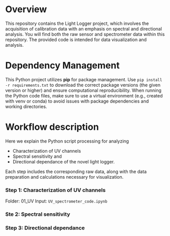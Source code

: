 # Overview
This repository contains the Light Logger project, which involves the acquisition of calibration data with an emphasis on spectral and directional analysis. You will find both the raw sensor and spectrometer data within this repository. The provided code is intended for data visualization and analysis.

# Dependency Management
This Python project utilizes **pip** for package management. Use `pip install -r requirements.txt` to download the correct package versions (the given version or higher) and ensure computational reproducibility. When running the Python code files, make sure to use a virtual environment (e.g., created with venv or conda) to avoid issues with package dependencies and working directories.

# Workflow description 
Here we explain the Python script processing for analyzing 
- Characterization of UV channels
- Spectral sensitivity and
- Directional dependance of the novel light logger.

Each step includes the corresponding raw data, along with the data preparation and calculations necessary for visualization.

### Step 1: Characterization of UV channels
Folder: 01_UV
Input: `UV_spectrometer_code.ipynb`

### Ste 2: Spectral sensitivity

### Step 3: Directional dependance

